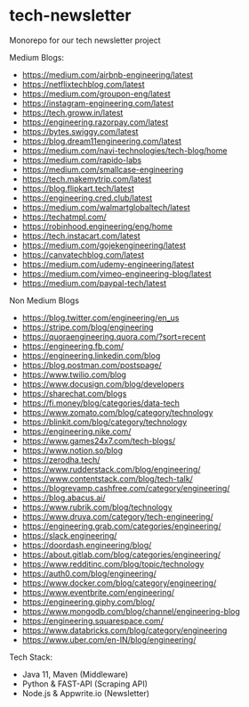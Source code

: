 # tech-newsletter

Monorepo for our tech newsletter project

Medium Blogs:

- https://medium.com/airbnb-engineering/latest
- https://netflixtechblog.com/latest
- https://medium.com/groupon-eng/latest
- https://instagram-engineering.com/latest
- https://tech.groww.in/latest
- https://engineering.razorpay.com/latest
- https://bytes.swiggy.com/latest
- https://blog.dream11engineering.com/latest
- https://medium.com/navi-technologies/tech-blog/home
- https://medium.com/rapido-labs
- https://medium.com/smallcase-engineering
- https://tech.makemytrip.com/latest
- https://blog.flipkart.tech/latest
- https://engineering.cred.club/latest
- https://medium.com/walmartglobaltech/latest
- https://techatmpl.com/
- https://robinhood.engineering/eng/home
- https://tech.instacart.com/latest
- https://medium.com/gojekengineering/latest
- https://canvatechblog.com/latest
- https://medium.com/udemy-engineering/latest
- https://medium.com/vimeo-engineering-blog/latest
- https://medium.com/paypal-tech/latest

Non Medium Blogs

- https://blog.twitter.com/engineering/en_us
- https://stripe.com/blog/engineering
- https://quoraengineering.quora.com/?sort=recent
- https://engineering.fb.com/
- https://engineering.linkedin.com/blog
- https://blog.postman.com/postspage/
- https://www.twilio.com/blog
- https://www.docusign.com/blog/developers
- https://sharechat.com/blogs
- https://fi.money/blog/categories/data-tech
- https://www.zomato.com/blog/category/technology
- https://blinkit.com/blog/category/technology
- https://engineering.nike.com/
- https://www.games24x7.com/tech-blogs/
- https://www.notion.so/blog
- https://zerodha.tech/
- https://www.rudderstack.com/blog/engineering/
- https://www.contentstack.com/blog/tech-talk/
- https://blogrevamp.cashfree.com/category/engineering/
- https://blog.abacus.ai/
- https://www.rubrik.com/blog/technology
- https://www.druva.com/category/tech-engineering/
- https://engineering.grab.com/categories/engineering/
- https://slack.engineering/
- https://doordash.engineering/blog/
- https://about.gitlab.com/blog/categories/engineering/
- https://www.redditinc.com/blog/topic/technology
- https://auth0.com/blog/engineering/
- https://www.docker.com/blog/category/engineering/
- https://www.eventbrite.com/engineering/
- https://engineering.giphy.com/blog/
- https://www.mongodb.com/blog/channel/engineering-blog
- https://engineering.squarespace.com/
- https://www.databricks.com/blog/category/engineering
- https://www.uber.com/en-IN/blog/engineering/

Tech Stack:
- Java 11, Maven (Middleware)
- Python & FAST-API (Scraping API)
- Node.js & Appwrite.io (Newsletter)
